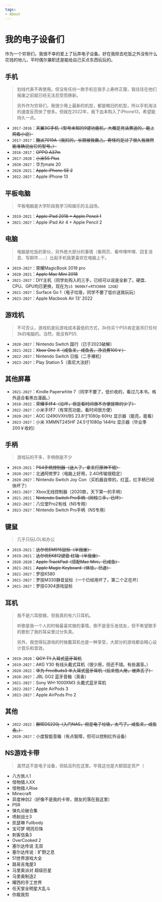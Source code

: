 ```yaml
---
tags:
- About
---
```


# 我的电子设备们

作为一个穷哥们，我很不幸的爱上了玩弄电子设备。好在我除去吃饭之外没有什么花钱的地儿，平时偶尔兼职还是能给自己买点东西玩玩的。

## 手机

> 划线代表不再使用。但没有任何一款手机在我手上寿终正寝，我往往在他们报废之前就已经无法忍受而换新。
>
> 另外作为穷哥们，我很少用上最新的机型，都是略旧的机型，所以手机淘汰的速度反而快了很多。但就在2022年，我下血本购入了iPhone13，希望能持久一点。

- `201?-2016`：<s>天翼3G手机（型号未知的9键功能机，大概是充话费送的，能上网看小说）</s>
- `201?-201?`：<s>酷派7019A（我妈的，长期被我霸占。奇怪的是过了很久我居然能准确说出它的型号。）</s>
- `2016-2017`：<s>OPPO A37m</s>
- `2017-2020`：<s>小米5S Plus</s>
- `2020-202?`：华为mate 20
- `2020-2021`：<s>Apple iPhone SE 2</s>
- `2022-202?`：Apple iPhone 13

## 平板电脑

> 平板电脑是大学阶段我学习和娱乐的主战场。

- `2019-2021`：<s>Apple iPad 2018 + Apple Pencil 1</s>
- `2021-202?`：Apple iPad Air 4 + Apple Pencil 2

## 电脑
> 电脑是吃饭的家伙，另外绝大部分的事情（看网页、看哔哩哔哩、回复消息、写邮件……）比起手机我更喜欢在电脑上干。

- `2019-202?`：荣耀MagicBook 2019 pro
- `2020-2021`：<s>Apple Mac Mini 2018</s>
- `2021-202?`：DIY主机（同学处购入的三手，已经可以说是全新了。硬盘、CPU、GPU均已更换，现在为`i5 9600kf`+`RTX3060 12GB`）
- `2021-202?`：Surface Go 1（电子垃圾，同学不要了低价送我玩玩）
- `2023-202?`：Apple Macbook Air 13' 2022

## 游戏机

> 不可否认，游戏机是玩游戏成本最低的方式，3k你买个PS5肯定是吊打任何3k的电脑的。当然，我没有PS5.

- `2020-202?`：Nintendo Switch 国行（已于2023破解）
- `2021-2022`：<s>Xbox One X（咸鱼来，咸鱼去，净消费100￥）</s>
- `2022-202?`：Nintendo Switch 日版（二手裸机）
- `2023-202?`：Play Station 5（索尼大法好）

## 其他屏幕

- `2021-202?`：Kindle Paperwhite 7（同学不要了，低价收的，看过几本书。格外适合看黑白漫画。）
- `2018-2022`：<s>荣耀手环4（没坏，但是看时间很不方便就带的少了）</s>
- `2022-202?`：小米手环7（有常亮功能，看时间很方便）
- `2020-202?`：AOC I2490VXH/BS 23.8寸1080p 60Hz 显示器（能亮，能看）
- `2023-202?`：小米 XMMNT245HF 24.5寸1080p 144Hz 显示器（毕业季200￥收的）


## 手柄
> 游戏玩的不多，手柄倒是不少

- `2019-2021`：<s>PS4手柄控制器（送人了，拿来打原神不错）</s>
- `2020-202?`：北通阿修罗2（电脑上好用，2.4G传输很稳定）
- `2020-202?`：Nintendo Switch Joy Con（买机器自带的，红蓝，红手柄已经快坏了）
- `2021-202?`：Xbox无线控制器（2020款，天下第一的手柄）
- `2021-2021`：<s>Nintendo Switch Pro手柄（同校二手，已坏）</s>
- `2022-202?`：八位堂Pro2有线（NS专用）
- `2023-202?`：Nintendo Switch Pro手柄（NS专用）

## 键鼠
> 几乎只玩LOL和办公

- `2019-2021`：<s>达尔优EM915鼠标（半报废）</s>
- `2019-2021`：<s>达尔优EK812键盘 红轴（半报废）</s>
- `2020-2020`：<s>Apple TrackPad（搭配Mac Mini，已咸鱼）</s>
- `2021-2021`：<s>Apple Magic Keyboard（体验，已退）</s>
- `2021-202?`：罗技K580
- `2021-202?`：罗技M330静音鼠标（一个已经用坏了，第二个正在坏）
- `2021-202?`：罗技G304游戏鼠标

## 耳机
> 我不是六耳猕猴，但我真的有六只耳机。
>
> 听歌是我一个人的时候最喜欢做的事情，倒不是音乐发烧友，但不希望歌手的歌到了我的耳朵里过分失真。
>
> 另外，我觉得玩游戏的时候戴耳机也是一种享受，大部分的游戏都会精心设计音乐和音效。

- `2019-2020`：<s>QCY T1 入耳式蓝牙耳机</s>
- `2019-202?`：AKG Y30 有线头戴式耳机（很少用，但还不错。有些漏音。）
- `2020-2022`：<s>华为 FreeBuds3 半入耳式蓝牙耳机（后来借人用，被弄丢了）</s>
- `2020-202?`：JBL GO2 蓝牙音箱（真香）
- `2021-202?`：Sony WH-1000XM3 头戴式蓝牙耳机
- `2022-202?`：Apple AirPods 3
- `2023-202?`：Apple AirPods Pro 2 

## 其他

- `2022-2022`：<s>群晖DS220j（入门NAS，但是电子垃圾，太丐了。咸鱼来，咸鱼去。）</s>
- `2020-202?`：小度智能音箱（有点智障，但可以控制红外设备）


## NS游戏卡带

> 虽然这不是电子设备，但姑且列在这里。毕竟这也是大额固定资产（

- 八方旅人1
- 怪物猎人XX
- 怪物猎人Rise
- Minecraft
- 异度神剑2（好像不是我的卡带，朋友的落在我这里）
- P5R
- 弹丸论破合集
- 喷射战士3
- 凯瑟琳 Fullbody
- 宝可梦 明亮珍珠
- 刺客信条3
- OverCooked 2
- 塞尔达传说 无双
- 塞尔达传说：旷野之息
- 51世界游戏大全
- 路易吉鬼屋3
- 马里奥派对 超级巨星
- 马里奥制造2
- 耀西的手工世界
- 任天堂全明星大乱斗
- 你裁我剪